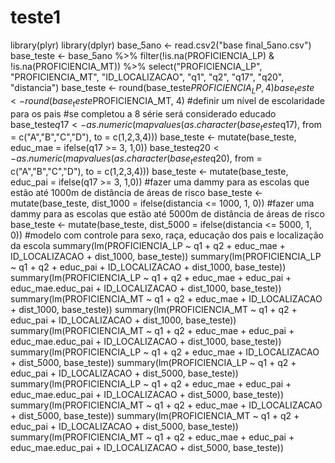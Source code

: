 # teste1
library(plyr)
library(dplyr)
base_5ano <- read.csv2("base final_5ano.csv")
base_teste <- base_5ano %>% filter(!is.na(PROFICIENCIA_LP) & !is.na(PROFICIENCIA_MT)) %>% 
                           select("PROFICIENCIA_LP", "PROFICIENCIA_MT", "ID_LOCALIZACAO", "q1", "q2",                                     "q17", "q20", "distancia")
base_teste <- round(base_teste$PROFICIENCIA_LP, 4)
base_teste <- round(base_teste$PROFICIENCIA_MT, 4)
#definir um nível de escolaridade para os pais
#se completou a 8 série será considerado educado
base_teste$q17 <- as.numeric(mapvalues(as.character(base_teste$q17), from = c("A","B","C","D"), to = c(1,2,3,4)))
base_teste <- mutate(base_teste, educ_mae = ifelse(q17 >= 3, 1,0))
base_teste$q20 <- as.numeric(mapvalues(as.character(base_teste$q20), from = c("A","B","C","D"), to = c(1,2,3,4)))
base_teste <- mutate(base_teste, educ_pai = ifelse(q17 >= 3, 1,0))
#fazer uma dammy para as escolas que estão até 1000m de distância de áreas de risco
base_teste <- mutate(base_teste, dist_1000 = ifelse(distancia <= 1000, 1, 0))
#fazer uma dammy para as escolas que estão até 5000m de distância de áreas de risco
base_teste <- mutate(base_teste, dist_5000 = ifelse(distancia <= 5000, 1, 0))
#modelo com controle para sexo, raça, educação dos pais e localização da escola
summary(lm(PROFICIENCIA_LP ~ q1 + q2 + educ_mae + ID_LOCALIZACAO + dist_1000, base_teste))
summary(lm(PROFICIENCIA_LP ~ q1 + q2 + educ_pai + ID_LOCALIZACAO + dist_1000, base_teste))
summary(lm(PROFICIENCIA_LP ~ q1 + q2 + educ_mae + educ_pai + educ_mae.educ_pai + ID_LOCALIZACAO + dist_1000, base_teste))
summary(lm(PROFICIENCIA_MT ~ q1 + q2 + educ_mae + ID_LOCALIZACAO + dist_1000, base_teste))
summary(lm(PROFICIENCIA_MT ~ q1 + q2 + educ_pai + ID_LOCALIZACAO + dist_1000, base_teste))
summary(lm(PROFICIENCIA_MT ~ q1 + q2 + educ_mae + educ_pai + educ_mae.educ_pai + ID_LOCALIZACAO + dist_1000, base_teste))
summary(lm(PROFICIENCIA_LP ~ q1 + q2 + educ_mae + ID_LOCALIZACAO + dist_5000, base_teste))
summary(lm(PROFICIENCIA_LP ~ q1 + q2 + educ_pai + ID_LOCALIZACAO + dist_5000, base_teste))
summary(lm(PROFICIENCIA_LP ~ q1 + q2 + educ_mae + educ_pai + educ_mae.educ_pai + ID_LOCALIZACAO + dist_5000, base_teste))
summary(lm(PROFICIENCIA_MT ~ q1 + q2 + educ_mae + ID_LOCALIZACAO + dist_5000, base_teste))
summary(lm(PROFICIENCIA_MT ~ q1 + q2 + educ_pai + ID_LOCALIZACAO + dist_5000, base_teste))
summary(lm(PROFICIENCIA_MT ~ q1 + q2 + educ_mae + educ_pai + educ_mae.educ_pai + ID_LOCALIZACAO + dist_5000, base_teste))
